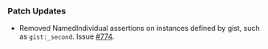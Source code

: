### Patch Updates

* Removed NamedIndividual assertions on instances defined by gist, such as `gist:_second`. Issue [#774](https://github.com/semanticarts/gist/issues/774).
